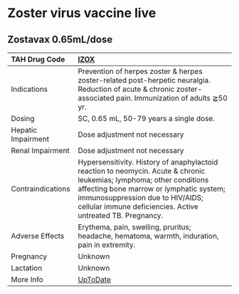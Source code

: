 # Zoster virus vaccine live

## Zostavax 0.65mL/dose

| TAH Drug Code      | [IZOX](https://www.tahsda.org.tw/drugs/hissearch.php?drug_code=IZOX)                                                                                                                                                                                               |
|:-------------------|:-------------------------------------------------------------------------------------------------------------------------------------------------------------------------------------------------------------------------------------------------------------------|
| Indications        | Prevention of herpes zoster & herpes zoster-related post-herpetic neuralgia. Reduction of acute & chronic zoster-associated pain. Immunization of adults ≧50 yr.                                                                                                   |
| Dosing             | SC, 0.65 mL, 50-79 years a single dose.                                                                                                                                                                                                                            |
| Hepatic Impairment | Dose adjustment not necessary                                                                                                                                                                                                                                      |
| Renal Impairment   | Dose adjustment not necessary                                                                                                                                                                                                                                      |
| Contraindications  | Hypersensitivity. History of anaphylactoid reaction to neomycin. Acute & chronic leukemias; lymphoma; other conditions affecting bone marrow or lymphatic system; immunosuppression due to HIV/AIDS; cellular immune deficiencies. Active untreated TB. Pregnancy. |
| Adverse Effects    | Erythema, pain, swelling, pruritus; headache, hematoma, warmth, induration, pain in extremity.                                                                                                                                                                     |
| Pregnancy          | Unknown                                                                                                                                                                                                                                                            |
| Lactation          | Unknown                                                                                                                                                                                                                                                            |
| More Info          | [UpToDate](https://www.uptodate.com/contents/zoster-virus-vaccine-live-drug-information)                                                                                                                                                                           |


